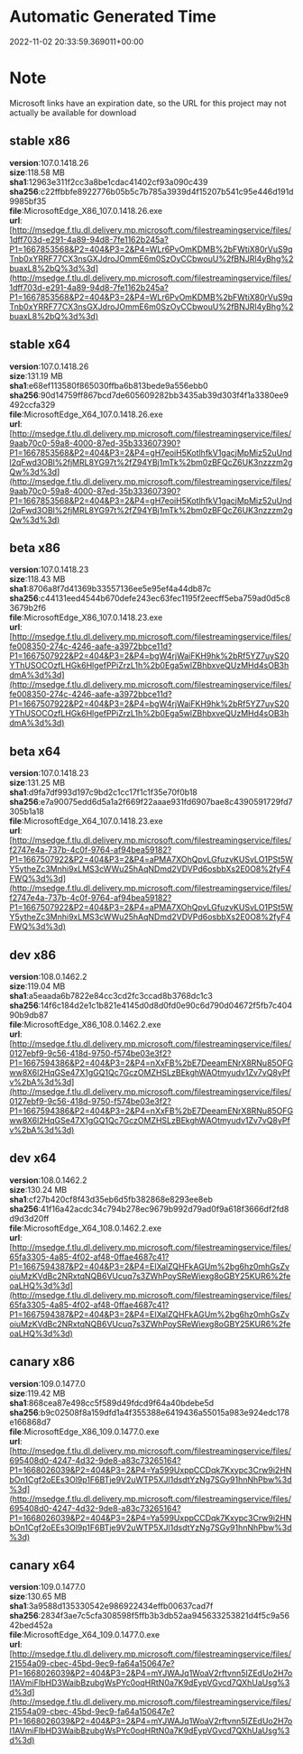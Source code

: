 # Automatic Generated Time
2022-11-02 20:33:59.369011+00:00

# Note
Microsoft links have an expiration date, so the URL for this project may not actually be available for download

## stable x86
**version**:107.0.1418.26  
**size**:118.58 MB  
**sha1**:12963e311f2cc3a8be1cdac41402cf93a090c439  
**sha256**:c22ffbbfe8922776b05b5c7b785a3939d4f15207b541c95e446d191d9985bf35  
**file**:MicrosoftEdge_X86_107.0.1418.26.exe  
**url**:[http://msedge.f.tlu.dl.delivery.mp.microsoft.com/filestreamingservice/files/1dff703d-e291-4a89-94d8-7fe1162b245a?P1=1667853568&P2=404&P3=2&P4=WLr6PvOmKDMB%2bFWtiX80rVuS9qTnb0xYRRF77CX3nsGXJdroJOmmE6m0SzOyCCbwouU%2fBNJRl4yBhg%2buaxL8%2bQ%3d%3d](http://msedge.f.tlu.dl.delivery.mp.microsoft.com/filestreamingservice/files/1dff703d-e291-4a89-94d8-7fe1162b245a?P1=1667853568&P2=404&P3=2&P4=WLr6PvOmKDMB%2bFWtiX80rVuS9qTnb0xYRRF77CX3nsGXJdroJOmmE6m0SzOyCCbwouU%2fBNJRl4yBhg%2buaxL8%2bQ%3d%3d)  

## stable x64
**version**:107.0.1418.26  
**size**:131.19 MB  
**sha1**:e68ef113580f865030ffba6b813bede9a556ebb0  
**sha256**:90d14759ff867bcd7de605609282bb3435ab39d303f4f1a3380ee9492ccfa329  
**file**:MicrosoftEdge_X64_107.0.1418.26.exe  
**url**:[http://msedge.f.tlu.dl.delivery.mp.microsoft.com/filestreamingservice/files/9aab70c0-59a8-4000-87ed-35b333607390?P1=1667853568&P2=404&P3=2&P4=gH7eoiH5KotlhfkV1gacjMpMiz52uUndl2qFwd3OBl%2fjMRL8YG97t%2fZ94YBj1mTk%2bm0zBFQcZ6UK3nzzzm2gQw%3d%3d](http://msedge.f.tlu.dl.delivery.mp.microsoft.com/filestreamingservice/files/9aab70c0-59a8-4000-87ed-35b333607390?P1=1667853568&P2=404&P3=2&P4=gH7eoiH5KotlhfkV1gacjMpMiz52uUndl2qFwd3OBl%2fjMRL8YG97t%2fZ94YBj1mTk%2bm0zBFQcZ6UK3nzzzm2gQw%3d%3d)  

## beta x86
**version**:107.0.1418.23  
**size**:118.43 MB  
**sha1**:8706a8f7d41369b33557136ee5e95ef4a44db87c  
**sha256**:c44131eed4544b670defe243ec63fec1195f2eecff5eba759ad0d5c83679b2f6  
**file**:MicrosoftEdge_X86_107.0.1418.23.exe  
**url**:[http://msedge.f.tlu.dl.delivery.mp.microsoft.com/filestreamingservice/files/fe008350-274c-4246-aafe-a3972bbce11d?P1=1667507922&P2=404&P3=2&P4=bgW4rjWaiFKH9hk%2bRf5YZ7uyS20YThUSOCOzfLHGk6HlgefPPiZrzL1h%2b0Ega5wlZBhbxveQUzMHd4sOB3hdmA%3d%3d](http://msedge.f.tlu.dl.delivery.mp.microsoft.com/filestreamingservice/files/fe008350-274c-4246-aafe-a3972bbce11d?P1=1667507922&P2=404&P3=2&P4=bgW4rjWaiFKH9hk%2bRf5YZ7uyS20YThUSOCOzfLHGk6HlgefPPiZrzL1h%2b0Ega5wlZBhbxveQUzMHd4sOB3hdmA%3d%3d)  

## beta x64
**version**:107.0.1418.23  
**size**:131.25 MB  
**sha1**:d9fa7df993d197c9bd2c1cc17f1c1f35e70f0b18  
**sha256**:e7a90075edd6d5a1a2f669f22aaae931fd6907bae8c4390591729fd7305b1a18  
**file**:MicrosoftEdge_X64_107.0.1418.23.exe  
**url**:[http://msedge.f.tlu.dl.delivery.mp.microsoft.com/filestreamingservice/files/f2747e4a-737b-4c0f-9764-af94bea59182?P1=1667507922&P2=404&P3=2&P4=aPMA7XOhQpvLGfuzvKUSvLO1PSt5WY5ytheZc3Mnhi9xLMS3cWWu25hAqNDmd2VDVPd6osbbXs2E0O8%2fyF4FWQ%3d%3d](http://msedge.f.tlu.dl.delivery.mp.microsoft.com/filestreamingservice/files/f2747e4a-737b-4c0f-9764-af94bea59182?P1=1667507922&P2=404&P3=2&P4=aPMA7XOhQpvLGfuzvKUSvLO1PSt5WY5ytheZc3Mnhi9xLMS3cWWu25hAqNDmd2VDVPd6osbbXs2E0O8%2fyF4FWQ%3d%3d)  

## dev x86
**version**:108.0.1462.2  
**size**:119.04 MB  
**sha1**:a5eaada6b7822e84cc3cd2fc3ccad8b3768dc1c3  
**sha256**:14f6c184d2e1c1b821e4145d0d8d0fd0e90c6d790d04672f5fb7c40490b9db87  
**file**:MicrosoftEdge_X86_108.0.1462.2.exe  
**url**:[http://msedge.f.tlu.dl.delivery.mp.microsoft.com/filestreamingservice/files/0127ebf9-9c56-418d-9750-f574be03e3f2?P1=1667594386&P2=404&P3=2&P4=nXxFB%2bE7DeeamENrX8RNu85OFGww8X6l2HqGSe47X1gGQ1Qc7GczOMZHSLzBEkghWAOtmyudv1Zv7vQ8yPfv%2bA%3d%3d](http://msedge.f.tlu.dl.delivery.mp.microsoft.com/filestreamingservice/files/0127ebf9-9c56-418d-9750-f574be03e3f2?P1=1667594386&P2=404&P3=2&P4=nXxFB%2bE7DeeamENrX8RNu85OFGww8X6l2HqGSe47X1gGQ1Qc7GczOMZHSLzBEkghWAOtmyudv1Zv7vQ8yPfv%2bA%3d%3d)  

## dev x64
**version**:108.0.1462.2  
**size**:130.24 MB  
**sha1**:cf27b420cf8f43d35eb6d5fb382868e8293ee8eb  
**sha256**:41f16a42acdc34c794b278ec9679b992d79ad0f9a618f3666df2fd8d9d3d20ff  
**file**:MicrosoftEdge_X64_108.0.1462.2.exe  
**url**:[http://msedge.f.tlu.dl.delivery.mp.microsoft.com/filestreamingservice/files/65fa3305-4a85-4f02-af48-0ffae4687c41?P1=1667594387&P2=404&P3=2&P4=EIXalZQHFkAGUm%2bg6hz0mhGsZvoiuMzKVdBc2NRxtqNQB6VUcuq7s3ZWhPoySReWiexg8oGBY25KUR6%2feoaLHQ%3d%3d](http://msedge.f.tlu.dl.delivery.mp.microsoft.com/filestreamingservice/files/65fa3305-4a85-4f02-af48-0ffae4687c41?P1=1667594387&P2=404&P3=2&P4=EIXalZQHFkAGUm%2bg6hz0mhGsZvoiuMzKVdBc2NRxtqNQB6VUcuq7s3ZWhPoySReWiexg8oGBY25KUR6%2feoaLHQ%3d%3d)  

## canary x86
**version**:109.0.1477.0  
**size**:119.42 MB  
**sha1**:868cea87e498cc5f589d49fdcd9f64a40bdebe5d  
**sha256**:b9c02508f8a159dfd1a4f355388e6419436a55015a983e924edc178e166868d7  
**file**:MicrosoftEdge_X86_109.0.1477.0.exe  
**url**:[http://msedge.f.tlu.dl.delivery.mp.microsoft.com/filestreamingservice/files/695408d0-4247-4d32-9de8-a83c73265164?P1=1668026039&P2=404&P3=2&P4=Ya599UxppCCDqk7Kxypc3Crw9i2HNbOn1Cgf2oEEs3Ol9p1F6BTje9V2uWTP5XJl1dsdtYzNg7SGy91hnNhPbw%3d%3d](http://msedge.f.tlu.dl.delivery.mp.microsoft.com/filestreamingservice/files/695408d0-4247-4d32-9de8-a83c73265164?P1=1668026039&P2=404&P3=2&P4=Ya599UxppCCDqk7Kxypc3Crw9i2HNbOn1Cgf2oEEs3Ol9p1F6BTje9V2uWTP5XJl1dsdtYzNg7SGy91hnNhPbw%3d%3d)  

## canary x64
**version**:109.0.1477.0  
**size**:130.65 MB  
**sha1**:3a9588d135330542e986922434effb00637cad7f  
**sha256**:2834f3ae7c5cfa308598f5ffb3b3db52aa945633253821d4f5c9a5642bed452a  
**file**:MicrosoftEdge_X64_109.0.1477.0.exe  
**url**:[http://msedge.f.tlu.dl.delivery.mp.microsoft.com/filestreamingservice/files/21554a09-cbec-45bd-9ec9-fa64a150647e?P1=1668026039&P2=404&P3=2&P4=mYJWAJq1WoaV2rftvnn5IZEdUo2H7oI1AVmiFIbHD3WaibBzubgWsPYc0oqHRtN0a7K9dEypVGvcd7QXhUaUsg%3d%3d](http://msedge.f.tlu.dl.delivery.mp.microsoft.com/filestreamingservice/files/21554a09-cbec-45bd-9ec9-fa64a150647e?P1=1668026039&P2=404&P3=2&P4=mYJWAJq1WoaV2rftvnn5IZEdUo2H7oI1AVmiFIbHD3WaibBzubgWsPYc0oqHRtN0a7K9dEypVGvcd7QXhUaUsg%3d%3d)  

